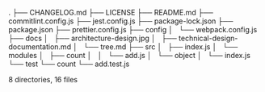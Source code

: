 .
├── CHANGELOG.md
├── LICENSE
├── README.md
├── commitlint.config.js
├── jest.config.js
├── package-lock.json
├── package.json
├── prettier.config.js
├── config
│   └── webpack.config.js
├── docs
│   ├── architecture-design.jpg
│   ├── technical-design-documentation.md
│   └── tree.md
├── src
│   ├── index.js
│   └── modules
│       ├── count
│       │   └── add.js
│       └── object
│           └── index.js
└── test
    └── count
        └── add.test.js

8 directories, 16 files
